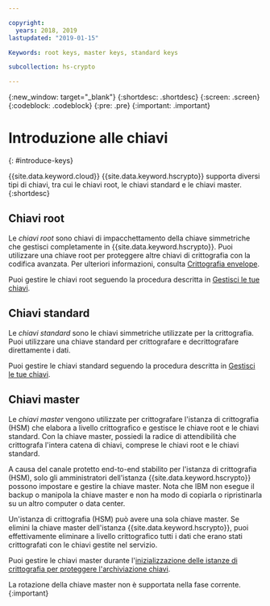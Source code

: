 ```yaml
---

copyright:
  years: 2018, 2019
lastupdated: "2019-01-15"

Keywords: root keys, master keys, standard keys

subcollection: hs-crypto

---
```


{:new_window: target="_blank"}
{:shortdesc: .shortdesc}
{:screen: .screen}
{:codeblock: .codeblock}
{:pre: .pre}
{:important: .important}

# Introduzione alle chiavi
{: #introduce-keys}

{{site.data.keyword.cloud}} {{site.data.keyword.hscrypto}} supporta diversi tipi di chiavi, tra cui le chiavi root, le chiavi standard e le chiavi master.
{:shortdesc}

## Chiavi root

Le *chiavi root* sono chiavi di impacchettamento della chiave simmetriche che gestisci completamente in {{site.data.keyword.hscrypto}}. Puoi utilizzare una chiave root per proteggere altre chiavi di crittografia con la codifica avanzata. Per ulteriori informazioni, consulta <a href="/docs/services/key-protect/concepts/envelope-encryption.html">Crittografia envelope</a>.

Puoi gestire le chiavi root seguendo la procedura descritta in [Gestisci le tue chiavi](/docs/services/hs-crypto/index.html#manage-keys).

## Chiavi standard

Le *chiavi standard* sono le chiavi simmetriche utilizzate per la crittografia. Puoi utilizzare una chiave standard per crittografare e decrittografare direttamente i dati.

Puoi gestire le chiavi standard seguendo la procedura descritta in [Gestisci le tue chiavi](/docs/services/hs-crypto/index.html#manage-keys).

## Chiavi master

Le *chiavi master* vengono utilizzate per crittografare l'istanza di crittografia (HSM) che elabora a livello crittografico e gestisce le chiave root e le chiavi standard. Con la chiave master, possiedi la radice di attendibilità che crittografa l'intera catena di chiavi, comprese le chiavi root e le chiavi standard.

A causa del canale protetto end-to-end stabilito per l'istanza di crittografia (HSM), solo gli amministratori dell'istanza {{site.data.keyword.hscrypto}} possono impostare e gestire la chiave master. Nota che IBM non esegue il backup o manipola la chiave master e non ha modo di copiarla o ripristinarla su un altro computer o data center.

Un'istanza di crittografia (HSM) può avere una sola chiave master. Se elimini la chiave master dell'istanza {{site.data.keyword.hscrypto}}, puoi effettivamente eliminare a livello crittografico tutti i dati che erano stati crittografati con le chiavi gestite nel servizio.

Puoi gestire le chiavi master durante l'[inizializzazione delle istanze di crittografia per proteggere l'archiviazione chiavi](/docs/services/hs-crypto/initialize_hsm.html).

La rotazione della chiave master non è supportata nella fase corrente.
{:important}
